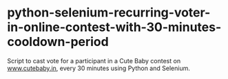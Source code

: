 # python-selenium-recurring-voter-in-online-contest-with-30-minutes-cooldown-period
Script to cast vote for a participant in a Cute Baby contest on www.cutebaby.in, every 30 minutes using Python and Selenium.
